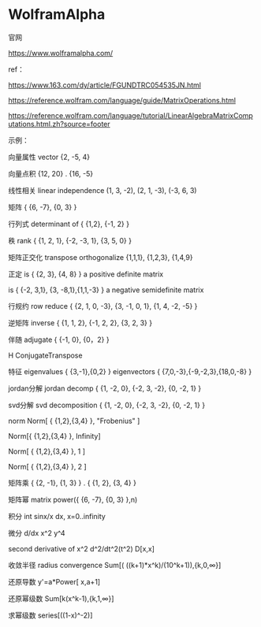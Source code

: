 # WolframAlpha

官网

https://www.wolframalpha.com/

ref：

https://www.163.com/dy/article/FGUNDTRC054535JN.html

https://reference.wolfram.com/language/guide/MatrixOperations.html

https://reference.wolfram.com/language/tutorial/LinearAlgebraMatrixComputations.html.zh?source=footer



示例：



向量属性 vector {2, -5, 4}

向量点积 {12, 20} . {16, -5}

线性相关 linear independence (1, 3, -2), (2, 1, -3), (-3, 6, 3)

 

矩阵 { {6, -7}, {0, 3} }

行列式 determinant of { {1,2}, {-1, 2} }

秩 rank { {1, 2, 1}, {-2, -3, 1}, {3, 5, 0} }

 

矩阵正交化 transpose orthogonalize {1,1,1}, {1,2,3}, {1,4,9}

正定 is { {2, 3}, {4, 8} } a positive definite matrix

is { {-2, 3,1}, {3, -8,1},{1,1,-3} } a negative semidefinite matrix

行规约 row reduce { {2, 1, 0, -3}, {3, -1, 0, 1}, {1, 4, -2, -5} }

逆矩阵 inverse { {1, 1, 2}, {-1, 2, 2}, {3, 2, 3} }

伴随 adjugate { {-1, 0}, {0，2} }

H ConjugateTranspose

特征 eigenvalues { {3,-1},{0,2} }  eigenvectors { {7,0,-3},{-9,-2,3},{18,0,-8} }

jordan分解 jordan decomp { {1, -2, 0}, {-2, 3, -2}, {0, -2, 1} }

svd分解 svd decomposition { {1, -2, 0}, {-2, 3, -2}, {0, -2, 1} }

norm Norm[ { {1,2},{3,4} }, "Frobenius" ]

Norm[{ {1,2},{3,4} }, Infinity]

Norm[ { {1,2},{3,4} }, 1 ]

Norm[ { {1,2},{3,4} }, 2 ]

 

矩阵乘 { {2, -1}, {1, 3} } . { {1, 2}, {3, 4} }

矩阵幂 matrix power({ {6, -7}, {0, 3} },n)

 

积分 int sinx/x dx, x=0..infinity

微分 d/dx x^2 y^4

second derivative of x^2 d^2/dt^2(t^2)  D[x,x]

收敛半径 radius convergence Sum[( ((k+1)*x^k)/(10^k+1)),{k,0,∞}] 

还原导数  y'=a*Power[ x,a+1]

还原幂级数 Sum[k(x^k-1),{k,1,∞}]

求幂级数 series[((1-x)^-2)]